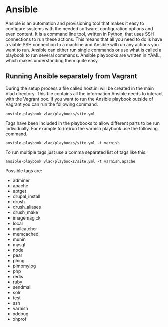 <h1>Ansible</h1>

Ansible is an automation and provisioning tool that makes it easy to configure systems with the needed software, configuration options and even content. It is a command line tool, written in Python, that uses SSH connections to run these actions. This means that all you need to do is have a viable SSH connection to a machine and Ansible will run any actions you want to run. Ansible can either run single commands or use what is called a playbook to run several commands. Ansible playbooks are written in YAML, which makes understanding them quite easy.

## Running Ansible separately from Vagrant

During the setup process a file called host.ini will be created in the main Vlad directory. This file contains all the information Ansible needs to interact with the Vagrant box. If you want to run the Ansible playbook outside of Vagrant you can run the following command.

    ansible-playbook vlad/playbooks/site.yml

Tags have been included in the playbooks to allow different parts to be run individually. For example to (re)run the varnish playbook use the following command.

    ansible-playbook vlad/playbooks/site.yml -t varnish

To run multiple tags just use a comma separated list of tags like this:

    ansible-playbook vlad/playbooks/site.yml -t varnish,apache

Possible tags are:

- adminer
- apache
- aptget
- drupal_install
- drush
- drush_aliases
- drush_make
- imagemagick
- local
- mailcatcher
- memcached
- munin
- mysql
- node
- pear
- phing
- pimpmylog
- php
- redis
- ruby
- sendmail
- solr
- test
- ssh
- varnish
- xdebug
- xhprof
